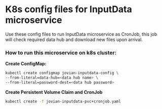 # K8s config files for InputData microservice
Use these config files to run InputData microservice as CronJob, this job will 
check required data hub and download new files upon arrival.

### How to run this microservice on k8s cluster:
**Create ConfigMap:**
```bash
kubectl create configmap jovian-inputdata-config \
--from-literal=data-hub=<data hub name> \
--from-literal=password-dest=<data hub password>
```

**Create Persistent Volume Claim and CronJob**
```bash
kubectl create -f jovian-inputdata-pvc+cronjob.yaml
```